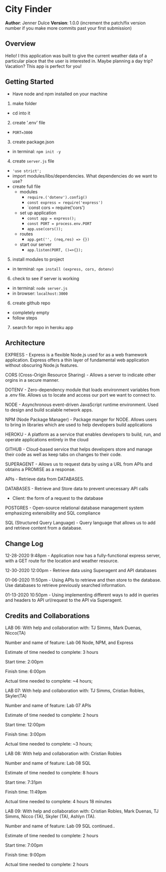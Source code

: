 # City Finder

**Author**: Jenner Dulce
**Version**: 1.0.0 (increment the patch/fix version number if you make more commits past your first submission)

## Overview
<!-- Provide a high level overview of what this application is and why you are building it, beyond the fact that it's an assignment for this class. (i.e. What's your problem domain?) -->
Hello! I this application was built to give the current weather data of a particular place that the user is interested in. Maybe planning a day trip? Vacation? This app is perfect for you!

## Getting Started
<!-- What are the steps that a user must take in order to build this app on their own machine and get it running? -->
- Have node and npm installed on your machine
1. make folder
  - cd into it
2. create '.env' file
  - `PORT=3000`
3. create package.json
  - in terminal: `npm init -y`
4. create `server.js` file
  - `'use strict';`
  - import modules/libs/dependencies. What dependencies do we want to use?
  - create full file
    - modules
      - `require.('dotenv').config()`
      - `const express = require('express')`
      - `const cors = require('cors')
    - set up application
      - `const app = express();`
      - `const PORT = process.env.PORT`
      - `app.use(cors());`
    - routes
      - `app.get('', (req,res) => {})`
    - start our server
      - `app.listen(PORT, ()=>{});`
5. install modules to project
  - in terminal: `npm install (express, cors, dotenv)`
6. check to see if server is working
  - in terminal: `node server.js`
  - in browser: `localhost:3000`
6. create github repo
  - completely empty
  - follow steps
7. search for repo in heroku app

## Architecture
<!-- Provide a detailed description of the application design. What technologies (languages, libraries, etc) you're using, and any other relevant design information. -->
EXPRESS - Express is a flexible Node.js used for as a web framework application. Express offers a thin layer of fundamental web application without obscuring Node.js features.

CORS (Cross-Origin Resource Sharing) - Allows a server to indicate other orgins in a secure manner.

DOTENV - Zero-dependency module that loads environment variables from a .env file. Allows us to locate and access our port we want to connect to.

NODE - Asynchronous event-driven JavaScript runtime environment. Used to design and build scalable network apps.

NPM (Node Package Manager) - Package manger for NODE. Allows users to bring in libraries which are used to help developers build applications

HEROKU - A platform as a service that enables developers to build, run, and operate applications entirely in the cloud

GITHUB - Cloud-based service that helps developers store and manage their code as well as keep tabs on changes to their code.

SUPERAGENT - Allows us to request data by using a URL from APIs and obtains a PROMISE as a response.

APIs - Retrieve data from DATABASES.

DATABASES - Retrieve and Store data to prevent unecessary API calls
  - Client: the form of a request to the database

POSTGRES - Open-source relational database management system emphasizing extensibility and SQL compliance

SQL (Structured Query Language) - Query language that allows us to add and retrieve content from a database.

## Change Log
<!-- Use this area to document the iterative changes made to your application as each feature is successfully implemented. -->
12-28-2020 9:48pm - Application now has a fully-functional express server, with a GET route for the location and weather resource.

12-30-2020 12:00pm - Retrieve data using Superagent and API databases

01-06-2020 11:50pm - Using APIs to retrieve and then store to the database. Use databases to retrieve previously searched information.

01-13-2020 10:50pm - Using implementing different ways to add in queries and headers to API url/request to the API via Superagent.

## Credits and Collaborations
<!-- Give credit (and a link) to other people or resources that helped you build this application. -->
LAB 06:
With help and collaboration with: TJ Simms, Mark Duenas, Nicco(TA)

Number and name of feature: Lab 06 Node, NPM, and Express

Estimate of time needed to complete: 3 hours

Start time: 2:00pm

Finish time: 6:00pm

Actual time needed to complete: ~4 hours;


LAB 07:
With help and collaboration with: TJ Simms, Cristian Robles, Skyler(TA)

Number and name of feature: Lab 07 APIs

Estimate of time needed to complete: 2 hours

Start time: 12:00pm

Finish time: 3:00pm

Actual time needed to complete: ~3 hours;


LAB 08:
With help and collaboration with: Cristian Robles

Number and name of feature: Lab 08 SQL

Estimate of time needed to complete: 8 hours

Start time: 7:31pm

Finish time: 11:49pm

Actual time needed to complete: 4 hours 18 minutes


LAB 09:
With help and collaboration with: Cristian Robles, Mark Duenas, TJ Simms, Nicco (TA), Skyler (TA), Ashlyn (TA).

Number and name of feature: Lab 09 SQL continued..

Estimate of time needed to complete: 2 hours

Start time: 7:00pm

Finish time: 9:00pm

Actual time needed to complete: 2 hours